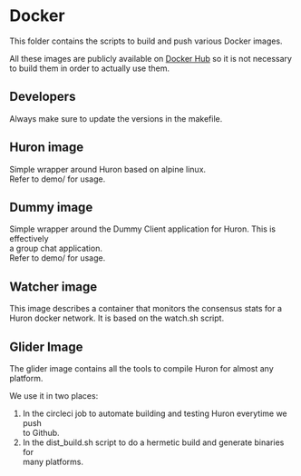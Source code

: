 # Docker 

This folder contains the scripts to build and push various Docker images.

All these images are publicly available on [Docker Hub](https://hub.docker.com/u/abassian/) so it is not necessary  
to build them in order to actually use them. 

##  Developers

Always make sure to update the versions in the makefile.

## Huron image

Simple wrapper around Huron based on alpine linux.  
Refer to demo/ for usage.

## Dummy image

Simple wrapper around the Dummy Client application for Huron. This is effectively  
a group chat application.  
Refer to demo/ for usage.

## Watcher image

This image describes a container that monitors the consensus stats for a Huron 
docker network. It is based on the watch.sh script.

## Glider Image

The glider image contains all the tools to compile Huron for almost any platform.  

We use it in two places:

1) In the circleci job to automate building and testing Huron everytime we push  
   to Github.
2) In the dist_build.sh script to do a hermetic build and generate binaries for  
   many platforms.

